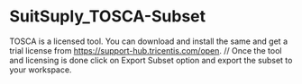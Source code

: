 # SuitSuply_TOSCA-Subset
TOSCA is a licensed tool. You can download and install the same and get a trial license from https://support-hub.tricentis.com/open.
//
Once the tool and licensing is done click on Export Subset option and export the subset to your workspace.
